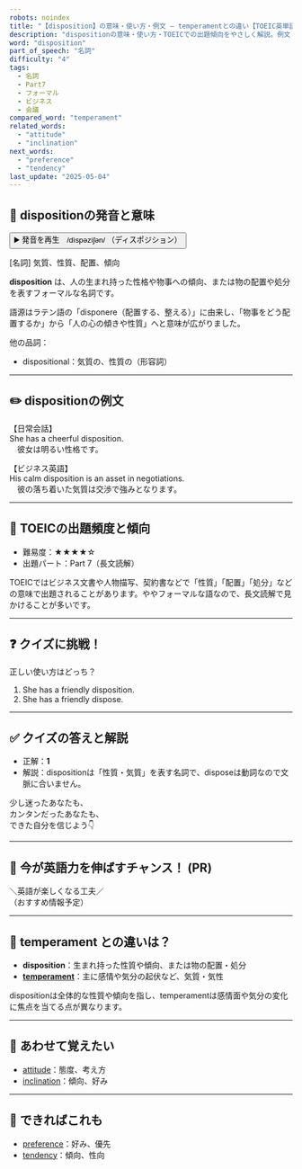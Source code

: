 ```yaml
---
robots: noindex
title: "【disposition】の意味・使い方・例文 ― temperamentとの違い【TOEIC英単語】"
description: "dispositionの意味・使い方・TOEICでの出題傾向をやさしく解説。例文・クイズ付きでtemperamentとの違いもわかりやすく学べます。"
word: "disposition"
part_of_speech: "名詞"
difficulty: "4"
tags:
  - 名詞
  - Part7
  - フォーマル
  - ビジネス
  - 会議
compared_word: "temperament"
related_words:
  - "attitude"
  - "inclination"
next_words:
  - "preference"
  - "tendency"
last_update: "2025-05-04"
---
```


## 🔰 dispositionの発音と意味

<button class="play-audio" onclick="playTTS('disposition')">
  <span class="play-audio-main">
    ▶️ 発音を再生　/dìspəzíʃən/
  </span>
  <span class="play-audio-sub">
    （ディスポジション）
  </span>
</button>

[名詞] 気質、性質、配置、傾向

**disposition** は、人の生まれ持った性格や物事への傾向、または物の配置や処分を表すフォーマルな名詞です。

語源はラテン語の「disponere（配置する、整える）」に由来し、「物事をどう配置するか」から「人の心の傾きや性質」へと意味が広がりました。

他の品詞：  
- dispositional：気質の、性質の（形容詞）

---

## ✏️ dispositionの例文

【日常会話】  
She has a cheerful disposition.  
　彼女は明るい性格です。

【ビジネス英語】  
His calm disposition is an asset in negotiations.  
　彼の落ち着いた気質は交渉で強みとなります。

---

## 🎯 TOEICの出題頻度と傾向

- 難易度：★★★★☆
- 出題パート：Part 7（長文読解）

TOEICではビジネス文書や人物描写、契約書などで「性質」「配置」「処分」などの意味で出題されることがあります。ややフォーマルな語なので、長文読解で見かけることが多いです。

---

## ❓ クイズに挑戦！

正しい使い方はどっち？

1. She has a friendly disposition.  
2. She has a friendly dispose.

---

## ✅ クイズの答えと解説

- 正解：**1**
- 解説：dispositionは「性質・気質」を表す名詞で、disposeは動詞なので文脈に合いません。

少し迷ったあなたも、  
カンタンだったあなたも、  
できた自分を信じよう👇️

---

## 🚀 今が英語力を伸ばすチャンス！ (PR)

<div class="info-center">
＼英語が楽しくなる工夫／<br>  
（おすすめ情報予定）
</div>

---

## 🤔  temperament との違いは？

- **disposition**：生まれ持った性質や傾向、または物の配置・処分
- **[temperament](/word/temperament/)**：主に感情や気分の起伏など、気質・気性

dispositionは全体的な性質や傾向を指し、temperamentは感情面や気分の変化に焦点を当てる点が異なります。

---

## 🧩 あわせて覚えたい

- [attitude](/word/attitude/)：態度、考え方
- [inclination](/word/inclination/)：傾向、好み

---

## 📖 できればこれも

- [preference](/word/preference/)：好み、優先
- [tendency](/word/tendency/)：傾向、性向

<!-- cvid: aid49_bid25 -->
